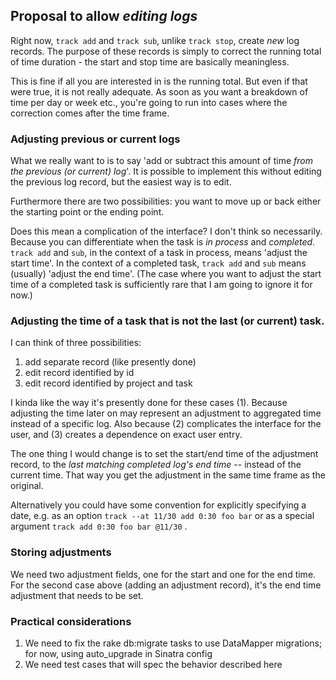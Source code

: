 ## Proposal to allow *editing logs*

Right now, `track add` and `track sub`, unlike `track stop`, create *new* log records.  The purpose of these records is simply to correct the running total of time duration - the start and stop time are basically meaningless.

This is fine if all you are interested in is the running total.  But even if that were true, it is not really adequate.  As soon as you want a breakdown of time per day or week etc., you're going to run into cases where the correction comes after the time frame.

### Adjusting previous or current logs

What we really want to is to say 'add or subtract this amount of time *from the previous (or current) log*'.  It is possible to implement this without editing the previous log record, but the easiest way is to edit.

Furthermore there are two possibilities: you want to move up or back either the starting point or the ending point.

Does this mean a complication of the interface?  I don't think so necessarily.  Because you can differentiate when the task is *in process* and *completed*.  `track add` and `sub`, in the context of a task in process, means 'adjust the start time'.  In the context of a completed task, `track add` and `sub` means (usually) 'adjust the end time'.  (The case where you want to adjust the start time of a completed task is sufficiently rare that I am going to ignore it for now.)


### Adjusting the time of a task that is not the last (or current) task.  

I can think of three possibilities:

  1. add separate record (like presently done)
  2. edit record identified by id
  3. edit record identified by project and task
  
I kinda like the way it's presently done for these cases (1).  Because adjusting the time later on may represent an adjustment to aggregated time instead of a specific log.  Also because (2) complicates the interface for the user, and (3) creates a dependence on exact user entry.

The one thing I would change is to set the start/end time of the adjustment record, to the *last matching completed log's end time* -- instead of the current time.  That way you get the adjustment in the same time frame as the original.

Alternatively you could have some convention for explicitly specifying a date, e.g. as an option  `track --at 11/30 add 0:30 foo bar`  or as a special argument  `track add 0:30 foo bar @11/30` .


### Storing adjustments

We need two adjustment fields, one for the start and one for the end time.  For the second case above (adding an adjustment record), it's the end time adjustment that needs to be set.


### Practical considerations

1. We need to fix the rake db:migrate tasks to use DataMapper migrations; for now, using auto_upgrade in Sinatra config
2. We need test cases that will spec the behavior described here
